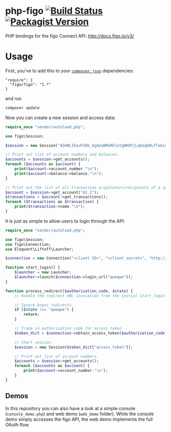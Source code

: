 php-figo [![Build Status](https://secure.travis-ci.org/figo-connect/php-figo.png)](https://travis-ci.org/figo-connect/php-figo) [![Packagist Version](http://img.shields.io/packagist/v/figo/figo.svg)](https://packagist.org/packages/figo/figo)
========

PHP bindings for the figo Connect API: http://docs.figo.io/v3/

Usage
=====

First, you've to add this to your [`composer.json`](http://getcomposer.org/) dependencies:

```
"require": {
  "figo/figo": "1.*"
}
```

and run

```bash
composer update
```

Now you can create a new session and access data:

```php
require_once "vendor/autoload.php";

use figo\Session;

$session = new Session("ASHWLIkouP2O6_bgA2wWReRhletgWKHYjLqDaqb0LFfamim9RjexTo22ujRIP_cjLiRiSyQXyt2kM1eXU2XLFZQ0Hro15HikJQT_eNeT_9XQ");

// Print out list of account numbers and balances.
$accounts = $session->get_accounts();
foreach ($accounts as $account) {
    print($account->account_number."\n");
    print($account->balance->balance."\n");
}

// Print out the list of all transaction originators/recipients of a specific account.
$account = $session->get_account("A1.1");
$transactions = $account->get_transactions();
foreach ($transactions as $transaction) {
    print($transaction->name."\n");
}
```

It is just as simple to allow users to login through the API:

```php
require_once "vendor/autoload.php";

use figo\Session;
use figo\Connection;
use Eloquent\Liftoff\Launcher;

$connection = new Connection("<client ID>", "<client secret>", "http://my-domain.org/redirect-url");

function start_login() {
    $launcher = new Launcher;
    $launcher->launch($connection->login_url("qweqwe"));
}

function process_redirect($authorization_code, $state) {
    // Handle the redirect URL invocation from the initial start_login call.

    // Ignore bogus redirects.
    if ($state !== "qweqwe") {
        return;
    }

    // Trade in authorization code for access token.
    $token_dict = $connection->obtain_access_token($authorization_code);

    // Start session.
    $session = new Session($token_dict["access_token"]);

    // Print out list of account numbers.
    $accounts = $session->get_accounts();
    foreach ($accounts as $account) {
        print($account->account_number."\n");
    }
}
```

Demos
-----
In this repository you can also have a look at a simple console (`console_demo.php`) and web demo (`web_demo` folder).
While the console demo simply accesses the figo API, the web demo implements the full OAuth flow.

